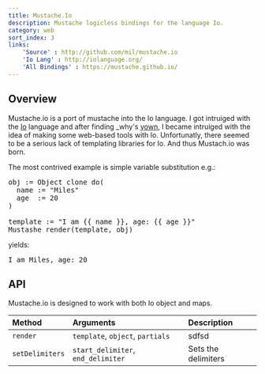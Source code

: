 ```yaml
---
title: Mustache.Io
description: Mustache logicless bindings for the language Io.
category: web
sort_index: 3
links:
    'Source' : http://github.com/mil/mustache.io
    'Io Lang' : http://iolanguage.org/
    'All Bindings' : https://mustache.github.io/
---
```


## Overview
Mustache.io is a port of mustache into the Io language. I got intruiged with the [Io]() language and after finding _why's [yown](https://github.com/whymirror/yown), I became intruiged with the idea of making some web-based tools with Io. Unfortunatly, there seemed to be a serious lack of templating libraries for Io. And thus Mustach.io was born.  

The most contrived example is simple variable substitution e.g.:

<pre class='sh_c'>
obj := Object clone do(
  name := "Miles"
  age  := 20 
)

template := "I am {{ name }}, age: {{ age }}"
Mustashe render(template, obj)
</pre>

yields:

<pre class='sh_c'>
I am Miles, age: 20
</pre>


## API
Mustache.io is designed to work with both Io object and maps.

|Method      |Arguments   |Description  |
|:------------|:------------|:-------------|
|`render` | `template`, `object`, `partials` | sdfsd       |
|`setDelimiters` | `start_delimiter`, `end_delimiter` |  Sets the delimiters|

